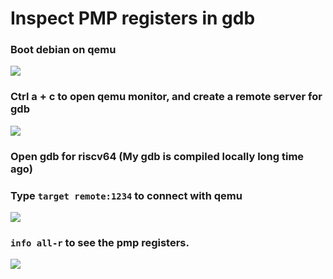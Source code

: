 
# Inspect PMP registers in gdb

### Boot debian on qemu
![](https://cdn.nlark.com/yuque/0/2022/png/26841242/1665519464160-0090c227-230a-436d-b126-713981431aec.png)

### Ctrl a + c to open qemu monitor, and create a remote server for gdb
![](https://cdn.nlark.com/yuque/0/2022/png/26841242/1665519498265-0ff2929d-9fee-4f46-9262-00078b7f834e.png)

### Open gdb for riscv64 (My gdb is compiled locally long time ago)
### Type `target remote:1234` to connect with qemu
![](https://cdn.nlark.com/yuque/0/2022/png/26841242/1665519556514-60a20fca-0984-4da0-891a-cd242eebd3d0.png)

### `info all-r` to see the pmp registers.
![](https://cdn.nlark.com/yuque/0/2022/png/26841242/1665519593279-8d5b3c88-f959-47dd-863a-0de00ebc36c2.png)